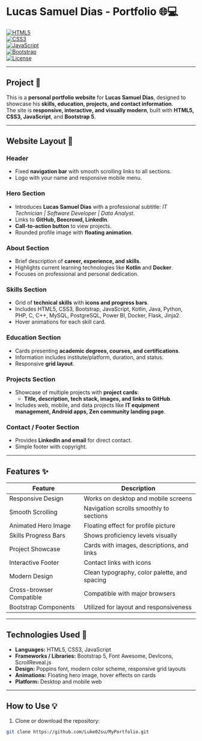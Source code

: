 # Lucas Samuel Dias - Portfolio 🌐💻  

[![HTML5](https://img.shields.io/badge/HTML5-E34F26?logo=html5)](https://developer.mozilla.org/en-US/docs/Web/HTML)  
[![CSS3](https://img.shields.io/badge/CSS3-1572B6?logo=css3)](https://developer.mozilla.org/en-US/docs/Web/CSS)  
[![JavaScript](https://img.shields.io/badge/JavaScript-F7DF1E?logo=javascript)](https://developer.mozilla.org/en-US/docs/Web/JavaScript)  
[![Bootstrap](https://img.shields.io/badge/Bootstrap-7952B3?logo=bootstrap)](https://getbootstrap.com/)  
[![License](https://img.shields.io/badge/License-MIT-blue)](LICENSE)  

---

## Project 🎯
This is a **personal portfolio website** for **Lucas Samuel Dias**, designed to showcase his **skills, education, projects, and contact information**.  
The site is **responsive, interactive, and visually modern**, built with **HTML5, CSS3, JavaScript**, and **Bootstrap 5**.  

---

## Website Layout 🎨

### Header
- Fixed **navigation bar** with smooth scrolling links to all sections.  
- Logo with your name and responsive mobile menu.  

### Hero Section
- Introduces **Lucas Samuel Dias** with a professional subtitle: *IT Technician | Software Developer | Data Analyst*.  
- Links to **GitHub, Beecrowd, LinkedIn**.  
- **Call-to-action button** to view projects.  
- Rounded profile image with **floating animation**.

### About Section
- Brief description of **career, experience, and skills**.  
- Highlights current learning technologies like **Kotlin** and **Docker**.  
- Focuses on professional and personal dedication.

### Skills Section
- Grid of **technical skills** with **icons and progress bars**.  
- Includes HTML5, CSS3, Bootstrap, JavaScript, Kotlin, Java, Python, PHP, C, C++, MySQL, PostgreSQL, Power BI, Docker, Flask, Jinja2.  
- Hover animations for each skill card.

### Education Section
- Cards presenting **academic degrees, courses, and certifications**.  
- Information includes institute/platform, duration, and status.  
- Responsive **grid layout**.

### Projects Section
- Showcase of multiple projects with **project cards**:  
  - **Title, description, tech stack, images, and links to GitHub**.  
- Includes web, mobile, and data projects like **IT equipment management, Android apps, Zen community landing page**.

### Contact / Footer Section
- Provides **LinkedIn and email** for direct contact.  
- Simple footer with copyright.

---

## Features ✨
| Feature | Description |
|---------|-------------|
| Responsive Design | Works on desktop and mobile screens |
| Smooth Scrolling | Navigation scrolls smoothly to sections |
| Animated Hero Image | Floating effect for profile picture |
| Skills Progress Bars | Shows proficiency levels visually |
| Project Showcase | Cards with images, descriptions, and links |
| Interactive Footer | Contact links with icons |
| Modern Design | Clean typography, color palette, and spacing |
| Cross-browser Compatible | Compatible with major browsers |
| Bootstrap Components | Utilized for layout and responsiveness |

---

## Technologies Used 🤖
- **Languages:** HTML5, CSS3, JavaScript  
- **Frameworks / Libraries:** Bootstrap 5, Font Awesome, DevIcons, ScrollReveal.js  
- **Design:** Poppins font, modern color scheme, responsive grid layouts  
- **Animations:** Floating hero image, hover effects on cards  
- **Platform:** Desktop and mobile web  

---

## How to Use 💡
1. Clone or download the repository:  
```bash
git clone https://github.com/Luke02su/MyPortfolio.git

